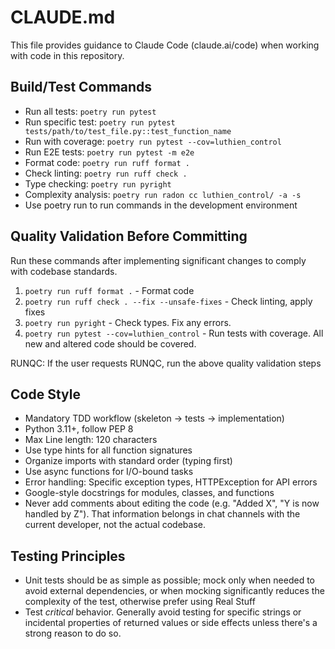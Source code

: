 # CLAUDE.md

This file provides guidance to Claude Code (claude.ai/code) when working with code in this repository.

## Build/Test Commands
- Run all tests: `poetry run pytest`
- Run specific test: `poetry run pytest tests/path/to/test_file.py::test_function_name`
- Run with coverage: `poetry run pytest --cov=luthien_control`
- Run E2E tests: `poetry run pytest -m e2e`
- Format code: `poetry run ruff format .`
- Check linting: `poetry run ruff check .`
- Type checking: `poetry run pyright`
- Complexity analysis: `poetry run radon cc luthien_control/ -a -s`
- Use poetry run to run commands in the development environment

## Quality Validation Before Committing
Run these commands after implementing significant changes to comply with codebase standards.
1. `poetry run ruff format .` - Format code
2. `poetry run ruff check . --fix --unsafe-fixes` - Check linting, apply fixes
3. `poetry run pyright` - Check types. Fix any errors.
4. `poetry run pytest --cov=luthien_control` - Run tests with coverage. All new and altered code should be covered.

RUNQC: If the user requests RUNQC, run the above quality validation steps

## Code Style
- Mandatory TDD workflow (skeleton → tests → implementation)
- Python 3.11+, follow PEP 8
- Max Line length: 120 characters
- Use type hints for all function signatures
- Organize imports with standard order (typing first)
- Use async functions for I/O-bound tasks
- Error handling: Specific exception types, HTTPException for API errors
- Google-style docstrings for modules, classes, and functions
- Never add comments about editing the code (e.g. "Added X", "Y is now handled by Z"). That information belongs in chat channels with the current developer, not the actual codebase.

## Testing Principles
- Unit tests should be as simple as possible; mock only when needed to avoid external dependencies, or when mocking significantly reduces the complexity of the test, otherwise prefer using Real Stuff
- Test *critical* behavior. Generally avoid testing for specific strings or incidental properties of returned values or side effects unless there's a strong reason to do so.